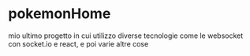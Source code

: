 # pokemonHome
mio ultimo progetto in cui utilizzo diverse tecnologie come le websocket con socket.io e react, e poi varie altre cose
